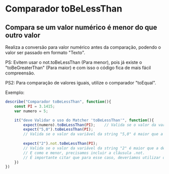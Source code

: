 # Comparador toBeLessThan
## Compara se um valor numérico é menor do que outro valor

Realiza a conversão para valor numérico antes da comparação, podendo o valor ser passado em formato "Texto".

PS: Evitem usar o not.toBeLessThan (Para menor), pois já existe o "toBeGreaterThan" (Para maior) e com isso o código fica de mais fácil compreensão.

PS2: Para comparação de valores iguais, utilize o comparador "toEqual".

Exemplo:

```js
describe("Comparador toBeLessThan", function(){
    const PI = 3.1415;
    var numero = 5;

    it("deve Validar o uso do Matcher 'toBeLessThan'", function(){
        expect(numero).toBeLessThan(PI);    // Valida se o valor da variável "numero" é maior que a de "PI".    
        expect("5,0").toBeLessThan(PI);     
        // Valida se o valor da variável da string "5,0" é maior que a de"PI". 
        
        expect("2").not.toBeLessThan(PI);  
        // Valida se o valor da variável da string "2" é maior que a de "PI".    
        // E como e menor, precisamos incluir a cláusula .not.
        // É importante citar que para esse caso, deveríamos utilizar o comparador "toBeLessThan".
    })
})
```
